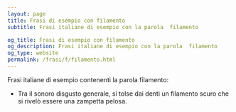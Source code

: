 ```yaml
---
layout: page
title: Frasi di esempio con filamento 
subtitle: Frasi italiane di esempio con la parola  filamento

og_title: Frasi di esempio con filamento 
og_description: Frasi italiane di esempio con la parola  filamento
og_type: website
permalink: /frasi/f/filamento.html
---
```


Frasi italiane di esempio contenenti la parola filamento:


- Tra il sonoro disgusto generale, si tolse dai denti un filamento scuro che si rivelò essere una zampetta pelosa.
